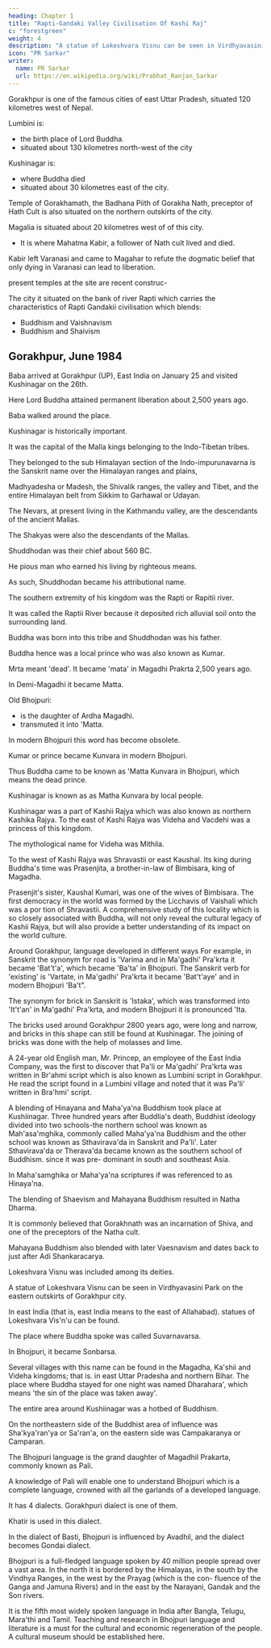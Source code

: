 ```yaml
---
heading: Chapter 1 
title: "Rapti-Gandaki Valley Civilisation Of Kashi Raj"
c: "forestgreen"
weight: 4
description: "A statue of Lokeshvara Visnu can be seen in Virdhyavasini Park on the eastern outskirts of Gorakhpur city."
icon: "PR Sarkar"
writer:
  name: PR Sarkar
  url: https://en.wikipedia.org/wiki/Prabhat_Ranjan_Sarkar
---
```



<!-- 15 -->


Gorakhpur is one of the famous cities of east Uttar Pradesh, situated 120 kilometres west of Nepal.

Lumbini is:
- the birth place of Lord Buddha.
- situated about 130 kilometres north-west of the city

Kushinagar is:
- where Buddha died
- situated about 30 kilometres east of the city.

Temple of Gorakhamath, the Badhana Piith of Gorakha Nath, preceptor of Hath Cult is also situated on the northern outskirts of the city.


Magalia is situated about 20 kilometres west of of this city.
- It is where Mahatma Kabir, a follower of Nath cult lived and died.

Kabir left Varanasi and came to Magahar to refute the dogmatic belief that only dying in Varanasi can lead to liberation.

present temples at the site are recent construc-

The city it situated on the bank of river Rapti which carries the characteristics of Rapti Gandakii civilisation which blends:
- Buddhism and Vaishnavism
- Buddhism and Shaivism


## Gorakhpur, June 1984

Baba arrived at Gorakhpur (UP), East India on January 25 and visited Kushinagar on the 26th.

Here Lord Buddha attained permanent liberation about 2,500 years ago.

Baba walked around the place.


Kushinagar is historically important. 

It was the capital of the Malla kings belonging to the Indo-Tibetan tribes. 

They belonged to the sub Himalayan section of the Indo-impurunavarna is the Sanskrit name over the Himalayan ranges and plains,

<!-- 16 -->

Madhyadesha or Madesh, the Shivalik ranges, the valley and Tibet, and the entire Himalayan belt from Sikkim to Garhawal or Udayan. 

The Nevars, at present living in the Kathmandu valley, are the descendants of the ancient Mallas.

The Shakyas were also the descendants of the Mallas.

Shuddhodan was their chief about 560 BC. 

He pious man who earned his living by righteous means.

As such, Shuddhodan became his attributional name. 

The southern extremity of his kingdom was the Rapti or Rapitii river. 

It was called the Raptii River because it deposited rich alluvial soil onto the surrounding land. 

Buddha was born into this tribe and Shuddhodan was his father. 

<!-- Buddha died here, and his birthplace, Lumbini, is not very far from Gorakhpur.  -->

Buddha hence was a local prince who was also known as Kumar.

Mrta meant 'dead'. It became 'mata' in Magadhi Prakrta 2,500 years ago.

In Demi-Magadhi it became Matta.

Old Bhojpuri:
- is the daughter of Ardha Magadhi.
- transmuted it into 'Matta. 

In modern Bhojpuri this word has become obsolete. 

Kumar or prince became Kunvara in modern Bhojpuri. 

Thus Buddha came to be known as 'Matta Kunvara in Bhojpuri, which means the dead prince. 

Kushinagar is known as as Matha Kunvara by local people.

Kushinagar was a part of Kashii Rajya which was also known as northern Kashika Rajya. To the east of Kashi Rajya was Videha and Vacdehi was a princess of this kingdom. 

The mythological name for Videha was Mithila. 

To the west of Kashi Rajya was Shravastii or east Kaushal. Its king during Buddha's time was Prasenjita, a brother-in-law of Bimbisara, king of Magadha. 

Prasenjit's sister, Kaushal Kumari, was one of the wives of Bimbisara. The first democracy in the world was formed by the Licchavis of Vaishali which was a por tion of Shravastii. A comprehensive study of this locality which is so closely associated with Buddha, will not only reveal the cultural legacy of Kashii Rajya, but will also provide a better understanding of its impact on the world culture.

Around Gorakhpur, language developed in different ways For example, in Sanskrit the synonym for road is 'Varima and in Ma'gadhi' Pra'krta it became 'Bat't'a', which became 'Ba'ta' in Bhojpuri. The Sanskrit verb for 'existing' is 'Vartate, in Ma'gadhi' Pra'krta it became 'Bat't'aye' and in modern Bhojpuri 'Ba't".

<!-- 17 -->

The synonym for brick in Sanskrit is 'Istaka', which was transformed into 'It't'an' in Ma'gadhi' Pra'krta, and modern Bhojpuri it is pronounced 'Ita.

The bricks used around Gorakhpur 2800 years ago, were long and narrow, and bricks in this shape can still be found at Kushinagar. The joining of bricks was done with the help of molasses and lime.

A 24-year old English man, Mr. Princep, an employee of the East India Company, was the first to discover that Pa'li or Ma'gadhi' Pra'krta was written in Br'ahmi script which is also known as Lumbini script in Gorakhpur. He read the script found in a Lumbini village and noted that it was Pa'li' written in Bra'hmi' script.

A blending of Hinayana and Maha'ya'na Buddhism took place at Kushiinagar. Three hundred years after Buddlia's death, Buddhist ideology divided into two schools-the northern school was known as Mah'asa'mghika, commonly called Maha'ya'na Buddhism and the other school was known as Sthavirava'da in Sanskrit and Pa'li'. Later Sthavirava'da or Therava'da became known as the southern school of Buddhism. since it was pre- dominant in south and southeast Asia.

In Maha'samghika or Maha'ya'na scriptures if was referenced to as Hinaya'na.

The blending of Shaevism and Mahayana Buddhism resulted in Natha Dharma. 

It is commonly believed that Gorakhnath was an incarnation of Shiva, and one of the preceptors of the Natha cult.

Mahayana Buddhism also blended with later Vaesnavism and dates back to just after Adi Shankaracarya. 

Lokeshvara Visnu was included among its deities. 

A statue of Lokeshvara Visnu can be seen in Virdhyavasini Park on the eastern outskirts of Gorakhpur city. 

In east India (that is, east India means to the east of Allahabad). statues of Lokeshvara Vis'n'u can be found.

The place where Buddha spoke was called Suvarnavarsa.

In Bhojpuri, it became Sonbarsa.

Several villages with this name can be found in the Magadha, Ka'shii and Videha kingdoms; that is. in east Uttar Pradesha and northern Bihar. The place where Buddha stayed for one night was named Dharahara', which means 'the sin of the place was taken away'.

<!-- 18 -->

The entire area around Kushiinagar was a hotbed of Buddhism. 

On the northeastern side of the Buddhist area of influence was Sha'kya'ran'ya or Sa'ran'a, on the eastern side was Campakaranya or Camparan.


The Bhojpuri language is the grand daughter of Magadhil Prakarta, commonly known as Pali. 

A knowledge of Pali will enable one to understand Bhojpuri which is a complete language, crowned with all the garlands of a developed language. 

It has 4 dialects. Gorakhpuri dialect is one of them. 

Khatir is used in this dialect.

In the dialect of Basti, Bhojpuri is influenced by Avadhil, and the dialect becomes Gondai dialect. 

Bhojpuri is a full-fledged language spoken by 40 million people spread over a vast area. In the north it is bordered by the Himalayas, in the south by the Vindhya Ranges, in the west by the Prayag (which is the con- fluence of the Ganga and Jamuna Rivers) and in the east by the Narayani, Gandak and the Son rivers. 

It is the fifth most widely spoken language in India after Bangla, Telugu, Mara'thi and Tamil. Teaching and research in Bhojpuri language and literature is a must for the cultural and economic regeneration of the people. A cultural museum should be established here.



